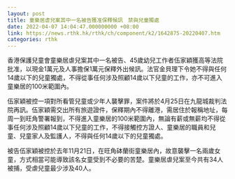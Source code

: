 ```yaml
---
layout: post
title: 童樂居虐兒案其中一名被告獲准保釋候訊　禁與兒童獨處
date: 2022-04-07 14:04:47.000000000 +08:00
link: https://news.rthk.hk/rthk/ch/component/k2/1642875-20220407.htm
categories: rthk
---
```


香港保護兒童會童樂居虐兒案其中一名被告、45歲幼兒工作者伍家穎獲高等法院批准，以現金1萬元及人事擔保1萬元保釋外出候訊。法官金貝理下令她不得與任何14歲以下的兒童獨處，不得從事任何涉及照顧14歲以下兒童的工作，亦不可進入童樂居的100米範圍內。

伍家穎被控一項對所看管兒童或少年人襲擊罪，案件將於4月25日在九龍城裁判法院再訊。伍家穎需交出所有旅遊證件，保釋期內不得離港，需居住於報稱地址，每周一到旺角警署報到，不得進入童樂居的100米範圍內，無論有薪或無薪均不得從事任何涉及照顧14歲以下兒童的工作，不得接觸控方證人、童樂居的職員和兒童、兒童家人及監護人，不得與任何14歲以下的兒童獨處。

被告伍家穎被控於去年11月21日，在旺角砵蘭街童樂居內，故意襲擊一名兩歲女童，方式相當可能導致該名女童受到不必要的苦楚。童樂居虐兒案至今共有34人被捕，受虐兒童最少涉及40人。
